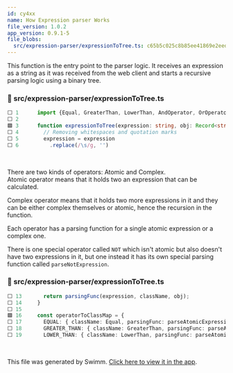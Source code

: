 ```yaml
---
id: cy4xx
name: How Expression parser Works
file_version: 1.0.2
app_version: 0.9.1-5
file_blobs:
  src/expression-parser/expressionToTree.ts: c65b5c025c8b85ee41869e2eed4ee1cde6cdf982
---
```


This function is the entry point to the parser logic. It receives an expression as a string as it was received from the web client and starts a recursive parsing logic using a binary tree.
<!-- NOTE-swimm-snippet: the lines below link your snippet to Swimm -->
### 📄 src/expression-parser/expressionToTree.ts
```typescript
⬜ 1      import {Equal, GreaterThan, LowerThan, AndOperator, OrOperator, NotOperator, Expression} from './expressionClasses';
⬜ 2      
🟩 3      function expressionToTree(expression: string, obj: Record<string, string>) : Expression {
⬜ 4        // Removing whitespaces and quotation marks
⬜ 5        expression = expression
⬜ 6          .replace(/\s/g, '')
```

<br/>

There are two kinds of operators: Atomic and Complex.  
Atomic operator means that it holds two an expression that can be calculated.

Complex operator means that it holds two more expressions in it and they can be either complex themselves or atomic, hence the recursion in the function.

Each operator has a parsing function for a single atomic expression or a complex one.

There is one special operator called `NOT` which isn't atomic but also doesn't have two expressions in it, but one instead it has its own special parsing function called `parseNotExpression`.
<!-- NOTE-swimm-snippet: the lines below link your snippet to Swimm -->
### 📄 src/expression-parser/expressionToTree.ts
```typescript
⬜ 13       return parsingFunc(expression, className, obj);
⬜ 14     }
⬜ 15     
🟩 16     const operatorToClassMap = {
⬜ 17       EQUAL: { className: Equal, parsingFunc: parseAtomicExpression },
⬜ 18       GREATER_THAN: { className: GreaterThan, parsingFunc: parseAtomicExpression },
⬜ 19       LOWER_THAN: { className: LowerThan, parsingFunc: parseAtomicExpression },
```

<br/>

This file was generated by Swimm. [Click here to view it in the app](https://app.swimm.io/repos/Z2l0aHViJTNBJTNBYmFja2VuZC1pbnRlcnZpZXclM0ElM0FzaGF1bGFtcmFu/docs/cy4xx).